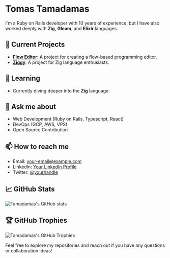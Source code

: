 # Tomas Tamadamas

I'm a Ruby on Rails developer with 10 years of experience, but I have also worked deeply with **Zig**, **Gleam**, and **Elixir** languages.

## 🔭 Current Projects
- **[Flow Editor](https://github.com/neurocyte/flow)**: A project for creating a flow-based programming editor.
- **[Ziggy](https://github.com/kristoff-it/ziggy)**: A project for Zig language enthusiasts.

## 🌱 Learning
- Currently diving deeper into the **Zig** language.

## 💬 Ask me about
- Web Development (Ruby on Rails, Typescript, React)
- DevOps (GCP, AWS, VPS)
- Open Source Contribution

## 📫 How to reach me
- Email: [your-email@example.com](mailto:your-email@example.com)
- LinkedIn: [Your LinkedIn Profile](https://www.linkedin.com/in/yourprofile)
- Twitter: [@yourhandle](https://twitter.com/yourhandle)

## 📈 GitHub Stats
![Tamadamas's GitHub stats](https://github-readme-stats.vercel.app/api?username=tamadamas&show_icons=true&theme=radical)

## 🏆 GitHub Trophies
![Tamadamas's GitHub Trophies](https://github-profile-trophy.vercel.app/?username=tamadamas&theme=radical)

Feel free to explore my repositories and reach out if you have any questions or collaboration ideas!
<!--
**tamadamas/tamadamas** is a ✨ _special_ ✨ repository because its `README.md` (this file) appears on your GitHub profile.

Here are some ideas to get you started:

- 🔭 I’m currently working on ...
- 🌱 I’m currently learning ...
- 👯 I’m looking to collaborate on ...
- 🤔 I’m looking for help with ...
- 💬 Ask me about ...
- 📫 How to reach me: ...
- 😄 Pronouns: ...
- ⚡ Fun fact: ...
-->
